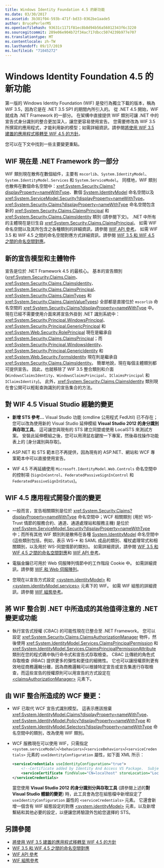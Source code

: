 ```yaml
---
title: Windows Identity Foundation 4.5 的新功能
ms.date: 03/30/2017
ms.assetid: 3b381f04-593b-471f-bd33-0362be1aade5
author: BrucePerlerMS
ms.openlocfilehash: 93631c1171f81ec8b8d94b56a56012343f6c3220
ms.sourcegitcommit: 289e06e904b72f34ac717dbcc5074239b977e707
ms.translationtype: MT
ms.contentlocale: zh-TW
ms.lasthandoff: 09/17/2019
ms.locfileid: "71045272"
---
```

# <a name="whats-new-in-windows-identity-foundation-45"></a>Windows Identity Foundation 4.5 的新功能
第一版的 Windows Identity Foundation (WIF) 是發行為獨立下載的版本，稱為 WIF 3.5，因為它是在 .NET 3.5 SP1 的期間內所引入的。 從 .NET 4.5 開始，WIF 就成為 .NET Framework 的一部分。 在架構中直接提供 WIF 類別可讓 .NET 中的宣告式身分識別的整合更加深入，讓您更容易使用宣告。 您需要修改為 WIF 3.5 所撰寫的應用程式，才能利用新的模型；如需詳細資訊，請參閱[將使用 WIF 3.5 建置的應用程式移轉至 WIF 4.5 的方針](guidelines-for-migrating-an-application-built-using-wif-3-5-to-wif-4-5.md)。  
  
 您可以在下文中找到一些主要變更重點。  
  
## <a name="wif-is-now-part-of-the-net-framework"></a>WIF 現在是 .NET Framework 的一部分  
 WIF 類別現在散佈在數個組件，主要有 `mscorlib`、`System.IdentityModel`、`System.IdentityModel.Services` 和 `System.ServiceModel`。 同樣地，WIF 類別也散佈在數個命名空間中：<xref:System.Security.Claims?displayProperty=nameWithType>、數個 [System.IdentityModel](https://go.microsoft.com/fwlink/?LinkId=272004) 命名空間以及 <xref:System.ServiceModel.Security?displayProperty=nameWithType>。 <xref:System.Security.Claims?displayProperty=nameWithType> 命名空間包含新的 <xref:System.Security.Claims.ClaimsPrincipal> 和 <xref:System.Security.Claims.ClaimsIdentity> 類別 (請參閱下文)。 .NET 中所有的主體現在是衍生自 <xref:System.Security.Claims.ClaimsPrincipal>。 如需 WIF 命名空間以及其所包含之各種類別的詳細資訊，請參閱 [WIF API 參考](wif-api-reference.md)。 如需 WIF 3.5 和 WIF 4.5 之間的命名空間對應方式詳細資訊，請參閱 [WIF 3.5 和 WIF 4.5 之間的命名空間對應](namespace-mapping-between-wif-3-5-and-wif-4-5.md)。  
  
## <a name="new-claims-model-and-principal-object"></a>新的宣告模型和主體物件  
 宣告是位於 .NET Framework 4.5 的最核心。 基本的宣告類別 (<xref:System.Security.Claims.Claim>、<xref:System.Security.Claims.ClaimsIdentity>、<xref:System.Security.Claims.ClaimsPrincipal>、<xref:System.Security.Claims.ClaimTypes> 和 <xref:System.Security.Claims.ClaimValueTypes>) 全部都是直接位於 `mscorlib` 命名空間的 <xref:System.Security.Claims?displayProperty=nameWithType> 中。 現在已經不需要使用介面來將宣告外掛到 .NET 識別系統中：<xref:System.Security.Principal.WindowsPrincipal>、<xref:System.Security.Principal.GenericPrincipal> 和 <xref:System.Web.Security.RolePrincipal> 現在是繼承自 <xref:System.Security.Claims.ClaimsPrincipal>；而 <xref:System.Security.Principal.WindowsIdentity>、<xref:System.Security.Principal.GenericIdentity> 和 <xref:System.Web.Security.FormsIdentity> 現在則是繼承自 <xref:System.Security.Claims.ClaimsIdentity>。 簡單地說，現在每個主體類別都可提供宣告。 因此，也就移除了 WIF 3.5 整合類別和介面 (`WindowsClaimsIdentity`、`WindowsClaimsPrincipal`、`IClaimsPrincipal` 和 `IClaimsIdentity`)。 此外，<xref:System.Security.Claims.ClaimsIdentity> 類別現在會公開可以輕鬆查詢識別的宣告集合的方法。  
  
## <a name="changes-to-the-wif-45-visual-studio-experience"></a>對 WIF 4.5 Visual Studio 經驗的變更  
  
- **新增 STS 參考...** Visual Studio 功能 (cmdline 公用程式 FedUtil) 已不存在；您可以改為使用新的 Visual Studio 延伸模組 **Visual Studio 2012 的身分識別與存取工具**。 這可讓您與現有的 STS 建立同盟或使用 LocalSTS 來測試方案。 安裝此延伸模組之後，您可以用滑鼠右鍵按一下專案，然後尋找操作功能表上的 [身分識別與存取]。  
  
- ASP.NET 和 STS 範本已不再提供，因為現有的 ASP.NET、網站和 WCF 專案範本中可以直接使用宣告。  
  
- WIF 4.5 不再延續使用 `Microsoft.IdentityModel.Web.Controls` 命名空間中的控制項 (`SignInControl`、`FederatedPassiveSignInControl` 和 `FederatedPassiveSignInStatus`)。  
  
## <a name="changes-to-the-wif-45-api"></a>WIF 4.5 應用程式開發介面的變更  
  
- 一般而言，宣告相關類別是位於 <xref:System.Security.Claims?displayProperty=nameWithType> 命名空間中；WCF 相關類別 (用於 WS-Trust 情節的服務合約、通道、通道處理站和服務主機) 是位於 <xref:System.ServiceModel.Security?displayProperty=nameWithType> 中；而所有其他 WIF 類別則是散佈在各種 [System.IdentityModel](https://go.microsoft.com/fwlink/?LinkId=272004) 命名空間中 (這些類別包括，例如，表示 WS-* 和 SAML 成品的類別、權杖處理常式和相關類別，以及用於 WS-同盟情節的類別)。 如需詳細資訊，請參閱 [WIF 3.5 和 WIF 4.5 之間的命名空間對應](namespace-mapping-between-wif-3-5-and-wif-4-5.md)和 [WIF API 參考](wif-api-reference.md)。  
  
- 電腦金鑰已可用於 Web 伺服陣列情節中的工作階段 Cookie 中。 如需詳細資訊，請參閱 [WIF 和 Web 伺服陣列](wif-and-web-farms.md)。  
  
- 您現在以宣告方式設定 [\<system.identityModel>](../configure-apps/file-schema/windows-identity-foundation/system-identitymodel.md) 和 [\<system.identityModel.services>](../configure-apps/file-schema/windows-identity-foundation/system-identitymodel-services.md) 元素下的 WIF。 如需 WIF 組態的詳細資訊，請參閱 [WIF 組態參考](wif-configuration-reference.md)。  
  
## <a name="other-notable-net-changes-or-features-that-are-caused-by-the-integration-of-wif-into-net"></a>將 WIF 整合到 .NET 中所造成的其他值得注意的 .NET 變更或功能  
  
- 執行宣告式授權 (CBAC) 的可能性現在已整合至 .NET Framework。 您可以設定 <xref:System.Security.Claims.ClaimsAuthorizationManager> 物件，然後使用 <xref:System.IdentityModel.Services.ClaimsPrincipalPermission> 和 <xref:System.IdentityModel.Services.ClaimsPrincipalPermissionAttribute> 類別在您的程式碼中執行命令式和宣告式存取檢查。 CBAC 比傳統的角色式存取檢查 (RBAC) 提供更多的彈性和更佳的細微性。 它也可以讓授權原則更有效地從商務邏輯分離，因為商務邏輯可以根據特定宣告或宣告集進行存取檢查，而這些宣告的授權原則可以用宣告的方式設定在 [\<claimsAuthorizationManager>](../configure-apps/file-schema/windows-identity-foundation/claimsauthorizationmanager.md) 元素下。  
  
## <a name="wcf-changes-as-a-result-of-wif-integration"></a>由 WIF 整合所造成的 WCF 變更：  
  
- WIF 已取代 WCF 宣告式識別模型。 這表示應該捨棄 <xref:System.IdentityModel.Claims?displayProperty=nameWithType>、<xref:System.IdentityModel.Policy?displayProperty=nameWithType> 和 <xref:System.IdentityModel.Selectors?displayProperty=nameWithType> 命名空間中的類別，改為使用 WIF 類別。  
  
- WCF 服務現在可以使用 WIF，只需指定 `<system.serviceModel>`/`<behaviors>`/`<serviceBehaviors>`/`<serviceCredentials>` 元素的 `useIdentityConfiguration` 屬性，如下面 XML 所示：  
  
    ```xml  
    <serviceCredentials useIdentityConfiguration="true">  
        <!--Certificate added by Identity And Access VS Package.  Subject='CN=localhost', Issuer='CN=localhost'. Make sure you have this certificate installed. The Identity and Access tool does not install this certificate.-->  
        <serviceCertificate findValue="CN=localhost" storeLocation="LocalMachine" storeName="My" x509FindType="FindBySubjectDistinguishedName" />  
    </serviceCredentials>  
    ```  
  
     當您使用 **Visual Studio 2012 的身分識別分與存取工具** (請參閱上述的**對 Visual Studio 體驗的變更**) 時，此工具會為您在組態檔中新增設定了 `useIdentityConfiguration` 屬性的 `<serviceCredentials>` 元素。 它還會新增一個含有 WIF 組態設定的對應 [\<system.identityModel>](../configure-apps/file-schema/windows-identity-foundation/system-identitymodel.md) 元素，以及新增繫結和其他必要的設定，以便讓您將驗證外包給您選擇的 STS。  
  
## <a name="see-also"></a>另請參閱

- [將使用 WIF 3.5 建置的應用程式移轉至 WIF 4.5 的方針](guidelines-for-migrating-an-application-built-using-wif-3-5-to-wif-4-5.md)
- [WIF 3.5 和 WIF 4.5 之間的命名空間對應](namespace-mapping-between-wif-3-5-and-wif-4-5.md)
- [WIF API 參考](wif-api-reference.md)
- [WIF 組態參考](wif-configuration-reference.md)
